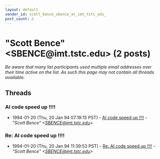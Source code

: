```yaml
---
layout: default
sender_id: scott_bence_sbence_at_imt_tstc_edu_
post_count: 2
---
```


# "Scott Bence" <SBENCE<span>@</span>imt.tstc.edu> (2 posts)

_Be aware that many list participants used multiple email addresses over their time active on the list. As such this page may not contain all threads available._

## Threads

### AI code speed up !!!!
+ 1994-01-20 (Thu, 20 Jan 94 07:19:15 PST) - [AI code speed up !!!!](/archive/1994/01/3a683f332c1b834f2534a51df6e859bd14eba37d813bdfdd67702e3f8a1faa53) - _"Scott Bence" \<SBENCE@imt.tstc.edu\>_

### Re: AI code speed up !!!!
+ 1994-01-20 (Thu, 20 Jan 94 11:39:53 PST) - [Re: AI code speed up !!!!](/archive/1994/01/5fa2feb8f5c9ed238dd4b8e9fbe6a9d00c2c4354207a7e81497563bd77a830e8) - _"Scott Bence" \<SBENCE@imt.tstc.edu\>_

